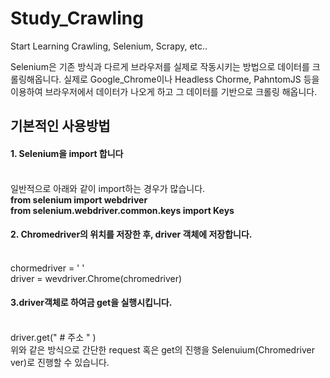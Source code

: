 # Study_Crawling
Start Learning Crawling, Selenium, Scrapy, etc..

Selenium은 기존 방식과 다르게 브라우저를 실제로 작동시키는 방법으로 데이터를 크롤링해옵니다.
실제로 Google_Chrome이나 Headless Chorme, PahntomJS 등을 이용하여 브라우저에서 데이터가 나오게 하고 그 데이터를 기반으로 크롤링 해옵니다.

<h2>기본적인 사용방법</h2>
 <p><h4>1. Selenium을 import 합니다 </h4>
    <br>
    일반적으로 아래와 같이 import하는 경우가 많습니다.
    <br>
    <strong>from selenium import webdriver
    <br>
    from selenium.webdriver.common.keys import Keys</strong>
    <br>
    <h4>2. Chromedriver의 위치를 저장한 후, driver 객체에 저장합니다.</h4>
    <br>
    chormedriver = ' '
    <br> 
    driver = wevdriver.Chrome(chromedriver)
    <br>
    <h4>3.driver객체로 하여금 get을 실행시킵니다.</h4> 
    <br>
    driver.get(" # 주소 " )
    <br>
    위와 같은 방식으로 간단한 request 혹은 get의 진행을 Selenuium(Chromedriver ver)로 진행할 수 있습니다.
    
  </p>

